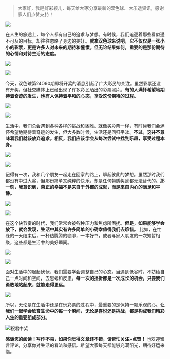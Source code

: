 > 大家好，我是好彩颖儿，每天给大家分享最新的双色球、大乐透资讯，感谢家人们点赞支持！

![](https://cdn.jsdelivr.net/gh/wangwenjie1314/PicCDN/2024-7-11/1720660897499-image.png)

在人生的旅途上，每个人都有自己的追求与梦想。有时候，我们追逐着那些看似遥不可及的目标，却往往忽略了身边的美好。**就拿双色球来说吧，它不仅仅是一张小小的彩票，更是许多人对未来的期待和憧憬。但无论结果如何，重要的是那份期待的心情和对待生活的态度。**


![](https://cdn.jsdelivr.net/gh/wangwenjie1314/PicCDN/2024-8-6/1722907087925-image.png)

![](https://cdn.jsdelivr.net/gh/wangwenjie1314/PicCDN/2024-8-6/1722907092327-image.png)


今天，双色球第24090期即将开奖的消息引起了广大彩民的关注。虽然彩票还没有开奖，但社交媒体上已经出现了许多彩民晒出的彩票照片。**有的人满怀希望地期待着奇迹的发生，也有人保持着平和的心态，享受这份期待的过程。**

![](https://cdn.jsdelivr.net/gh/wangwenjie1314/PicCDN/2024-8-6/1722907153688-image.png)

![](https://cdn.jsdelivr.net/gh/wangwenjie1314/PicCDN/2024-8-6/1722907101694-image.png)


生活中，我们总会遇到各种各样的挑战和困难。就像买彩票一样，有时候我们会满怀希望地期待着奇迹的发生，但大多数时候，生活还是回归平淡。**不过，这并不意味着我们就该放弃追求。相反，我们应该学会从每次尝试中找到乐趣，享受过程本身。**

![](https://cdn.jsdelivr.net/gh/wangwenjie1314/PicCDN/2024-8-6/1722907097179-image.png)

![](https://cdn.jsdelivr.net/gh/wangwenjie1314/PicCDN/2024-8-6/1722907107454-image.png)

记得有一次，我和几个朋友一起走在回家的路上，聊起彼此的梦想。虽然那时我们都没有中过大奖，但那份简单又纯粹的快乐，却是任何物质奖励都无法替代的。**那一刻，我意识到，真正的幸福不是来自于外部的成就，而是来自内心的满足和平静。**

![](https://cdn.jsdelivr.net/gh/wangwenjie1314/PicCDN/2024-8-6/1722907112116-image.png)

![](https://cdn.jsdelivr.net/gh/wangwenjie1314/PicCDN/2024-8-6/1722907117252-image.png)


在这个快节奏的时代，我们常常会被各种压力和焦虑所困扰。**但是，如果能够学会放下，就会发现，生活中其实有许多简单的小确幸值得我们去珍惜。** 比如，在忙碌的一天结束后，一杯热腾腾的咖啡，一本好书，或者与家人朋友的一次短暂相聚，这些都是生活中的美好瞬间。

![](https://cdn.jsdelivr.net/gh/wangwenjie1314/PicCDN/2024-8-6/1722907184650-image.png)


![](https://cdn.jsdelivr.net/gh/wangwenjie1314/PicCDN/2024-8-6/1722907194402-image.png)

面对生活中的起起伏伏，我们需要学会调整自己的心态。当遇到低谷时，不妨给自己一点时间和空间，去思考和反思。**每一次的挫折都是一次成长的机会，只要我们勇敢地站起来，就能走得更远。**

![](https://cdn.jsdelivr.net/gh/wangwenjie1314/PicCDN/2024-8-6/1722907284560-image.png)


所以，无论是在生活中还是在玩彩票的过程中，最重要的是保持一颗乐观的心。**让我们一起学会欣赏生命中的每一个瞬间，无论是喜悦还是挑战，都是构成我们精彩人生的重要组成部分。**

![祝君中奖](https://cdn.jsdelivr.net/gh/wangwenjie1314/PicCDN/2024-7-8/1720401511299-image.png)



**感谢您的阅读！写作不易，如果你觉得文章还不错，请帮忙关注+点赞！** 也欢迎留言评论，分享你对生活的看法和感悟。希望大家每天都能够充满阳光，期待好运来临。
